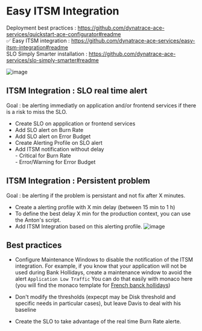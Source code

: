 # Easy ITSM Integration 

Deployment best practices : https://github.com/dynatrace-ace-services/quickstart-ace-configurator#readme  
✅ Easy ITSM integration : https://github.com/dynatrace-ace-services/easy-itsm-integration#readme  
SLO Simply Smarter installation : https://github.com/dynatrace-ace-services/slo-simply-smarter#readme  


![image](https://user-images.githubusercontent.com/40337213/216575127-e4dd3be6-1b72-447d-a700-745cdc281b54.png)

## ITSM Integration : SLO real time alert 

Goal : be alerting immediatly on application and/or frontend services if there is a risk to miss the SLO.

- Create SLO on appplication or frontend services
- Add SLO alert on Burn Rate
- Add SLO alert on Error Budget
- Create Alerting Profile on SLO alert
- Add ITSM notification without delay     
      - Critical for Burn Rate  
      - Error/Warning for Error Budget  

## ITSM Integration : Persistent problem

Goal : be alerting if the problem is persistant and not fix after X minutes. 

- Create a alerting profile with X min delay (between 15 min to 1 h)
- To define the best delay X min for the production context, you can use the Anton's script.
- Add ITSM Integration based on this alerting profile. 
![image](https://user-images.githubusercontent.com/40337213/213877403-f0318bcf-79f5-407e-90fe-eb1e52264e34.png)

## Best practices 

- Configure Maintenance Windows to disable the notification of the ITSM integration.
For example, if you know that your application will not be used during Bank Hollidays, create a maintenance window to avoid the alert `Application Low Traffic`
You can do that easily with monaco here (you will find the monaco template for [French banck hollidays](https://github.com/dynatrace-ace-services/quickstart-ace-configurator/tree/main/Maintenance-Window))

- Don't modify the thresholds (expecpt may be Disk threshold and specific needs in particular cases), but leave Davis to deal with his baseline  

- Create the SLO to take advantage of the real time Burn Rate alerte. 














